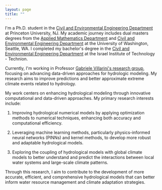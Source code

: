 ```yaml
---
layout: page
title: ""
---
```


I'm a Ph.D. student in the [Civil and Environmental Engineering Department](https://cee.princeton.edu) at Princeton University, NJ. My academic journey includes dual masters degrees from the [Applied Mathematics Department](https://amath.washington.edu) and [Civil and Environmental Engineering Department](https://www.ce.washington.edu) at the University of Washington, Seattle, WA. I completed my bachelor's degree in the [Civil and Environmental Engineering Department](https://cee.technion.ac.il/en/) at the Israel Institute of Technology - Technion. 


Currently, I'm working in Professor [Gabriele Villarini's research group](https://villarini.scholar.princeton.edu/research-group), focusing on advancing data-driven approaches for hydrologic modeling. My research aims to improve predictions and better approximate extreme climate events related to hydrology. 


My work centers on enhancing hydrological modeling through innovative computational and data-driven approaches. My primary research interests include: 


1. Improving hydrological numerical models by applying optimization methods to numerical techniques, enhancing both accuracy and computational efficiency.

2. Leveraging machine learning methods, particularly physics-informed neural networks (PINNs) and kernel methods, to develop more robust and adaptable hydrological models.

3. Exploring the coupling of hydrological models with global climate models to better understand and predict the interactions between local water systems and large-scale climate patterns.


Through this research, I aim to contribute to the development of more accurate, efficient, and comprehensive hydrological models that can better inform water resource management and climate adaptation strategies.

